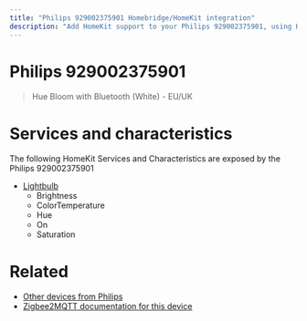 ```yaml
---
title: "Philips 929002375901 Homebridge/HomeKit integration"
description: "Add HomeKit support to your Philips 929002375901, using Homebridge, Zigbee2MQTT and homebridge-z2m."
---
```

<!---
This file has been GENERATED using src/docgen/docgen.ts
DO NOT EDIT THIS FILE MANUALLY!
-->
# Philips 929002375901
> Hue Bloom with Bluetooth (White) - EU/UK


# Services and characteristics
The following HomeKit Services and Characteristics are exposed by
the Philips 929002375901

* [Lightbulb](../../light.md)
  * Brightness
  * ColorTemperature
  * Hue
  * On
  * Saturation


# Related
* [Other devices from Philips](../index.md#philips)
* [Zigbee2MQTT documentation for this device](https://www.zigbee2mqtt.io/devices/929002375901.html)